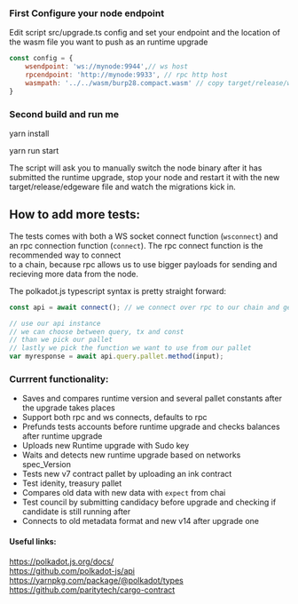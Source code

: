 ### First Configure your node endpoint    
Edit script src/upgrade.ts config and set your endpoint and the location of the wasm file you want to push as an runtime upgrade
```js
const config = {
    wsendpoint: 'ws://mynode:9944',// ws host
    rpcendpoint: 'http://mynode:9933', // rpc http host
    wasmpath: '../../wasm/burp28.compact.wasm' // copy target/release/wbuild/ compacted wasm file for the runtime upgrade you want to push to this local file path
}
```

### Second build and run me   
yarn install   

yarn run start

The script will ask you to manually switch the node binary after it has submitted the runtime upgrade, stop your node and restart it with the new target/release/edgeware file and watch the migrations kick in.

## How to add more tests:  
The tests comes with both a WS socket connect function (`wsconnect`) and an 
rpc connection function (`connect`). The rpc connect function is the recommended way to connect   
to a chain, because rpc allows us to use bigger payloads for sending and recieving more data from the node.

The polkadot.js typescript syntax is pretty straight forward:
```js
const api = await connect(); // we connect over rpc to our chain and get the chain at the latest finalized block

// use our api instance
// we can choose between query, tx and const
// than we pick our pallet
// lastly we pick the function we want to use from our pallet
var myresponse = await api.query.pallet.method(input);
```



### Currrent functionality: 
*  Saves and compares runtime version and several pallet constants after the upgrade takes places
*  Support both rpc and ws connects, defaults to rpc   
*  Prefunds tests accounts before runtime upgrade and checks balances after runtime upgrade   
*  Uploads new Runtime upgrade with Sudo key    
*  Waits and detects new runtime upgrade based on networks spec_Version     
*  Tests new v7 contract pallet by uploading an ink contract   
*  Test idenity, treasury pallet   
*  Compares old data with new data with `expect` from chai    
*  Test council by submitting candidacy before upgrade and checking if candidate is still running after   
*  Connects to old metadata format and new v14 after upgrade one      


#### Useful links:  
https://polkadot.js.org/docs/   
https://github.com/polkadot-js/api
https://yarnpkg.com/package/@polkadot/types  
https://github.com/paritytech/cargo-contract    